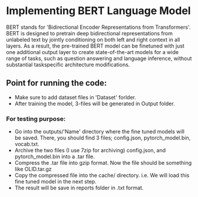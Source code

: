 # Implementing BERT Language Model

BERT stands for 'Bidirectional Encoder Representations from Transformers'. BERT is designed to pretrain deep bidirectional representations 
from unlabeled text by jointly conditioning on both left and right context in all layers. As a result, the pre-trained BERT model can be 
finetuned with just one additional output layer to create state-of-the-art models for a wide range of tasks, such as question answering and
language inference, without substantial taskspecific architecture modifications.

## Point for running the code:
* Make sure to add dataset files in 'Dataset' forlder.
* After training the model, 3-files will be generated in Output folder. 
### For testing purpose:
* Go into the outputs/'Name' directory where the fine tuned models will be saved. There, you should find 3 files; config.json, 
  pytorch_model.bin, vocab.txt.
* Archive the two files (I use 7zip for archiving) config.json, and pytorch_model.bin into a .tar file.
* Compress the .tar file into gzip format. Now the file should be something like OLID.tar.gz
* Copy the compressed file into the cache/ directory. i.e. We will load this fine tuned model in the next step.
* The result will be save in reports folder in .txt format.
